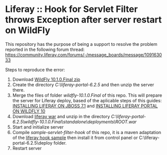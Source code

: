 # Liferay :: Hook for Servlet Filter throws Exception after server restart on WildFly

This repository has the purpose of being a support to resolve the problem reported in the following forum thread:
https://community.liferay.com/forums/-/message_boards/message/109163033

Steps to reproduce the error:

1. Download [WildFly 10.1.0.Final zip](http://download.jboss.org/wildfly/10.1.0.Final/wildfly-10.1.0.Final.zip)
2. Create the directory _C:\liferay-portal-6.2.5_ and then unzip the server there.
3. Merge the files of folder _wildfly-10.1.0.Final_ of this repo. This will prepare the server for Liferay deploy, based of the aplicable steps of this guides: [INSTALLING LIFERAY ON JBOSS 7.1](https://dev.liferay.com/es/discover/deployment/-/knowledge_base/6-2/installing-liferay-on-jboss-7-1) and [INSTALLING LIFERAY PORTAL ON WILDFLY 10](https://dev.liferay.com/es/discover/deployment/-/knowledge_base/7-0/installing-liferay-on-wildfly-10)
4. Download [liferay war](https://sourceforge.net/projects/lportal/files/Liferay%20Portal/6.2.5%20GA6/liferay-portal-6.2-ce-ga6-20160112152609836.war/download) and unzip in the directory _C:\liferay-portal-6.2.5\wildfly-10.1.0.Final\standalone\deployments\ROOT.war_
5. Start and initialize server
6. Compile _sample-servlet-filter-hook_ of this repo, it is a maven adaptation of the [liferay hook sample](https://github.com/liferay/liferay-plugins/tree/6.2.x/hooks/sample-servlet-filter-hook) then install it from control panel or C:\liferay-portal-6.2.5\deploy folder.
7. Restart server
